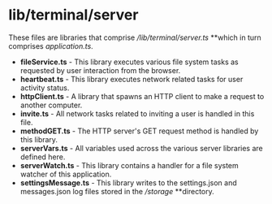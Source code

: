 # lib/terminal/server
These files are libraries that comprise */lib/terminal/server.ts* **which in turn comprises *application.ts*.

* **fileService.ts** - This library executes various file system tasks as requested by user interaction from the browser.
* **heartbeat.ts** - This library executes network related tasks for user activity status.
* **httpClient.ts** - A library that spawns an HTTP client to make a request to another computer.
* **invite.ts** - All network tasks related to inviting a user is handled in this file.
* **methodGET.ts** - The HTTP server's GET request method is handled by this library.
* **serverVars.ts** - All variables used across the various server libraries are defined here.
* **serverWatch.ts** - This library contains a handler for a file system watcher of this application.
* **settingsMessage.ts** - This library writes to the settings.json and messages.json log files stored in the */storage* **directory.